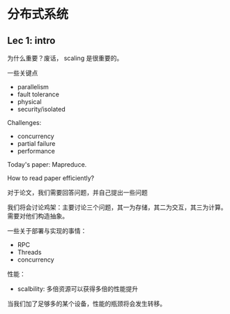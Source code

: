 # 分布式系统
## Lec 1: intro
为什么重要？废话， scaling 是很重要的。

一些关键点
- parallelism
- fault tolerance
- physical
- security/isolated

Challenges:
- concurrency
- partial failure
- performance

Today's paper: Mapreduce.

How to read paper efficiently?

对于论文，我们需要回答问题，并自己提出一些问题

我们将会讨论鸡架：主要讨论三个问题，其一为存储，其二为交互，其三为计算。需要对他们构造抽象。

一些关于部署与实现的事情：
- RPC
- Threads
- concurrency

性能：
- scalbility: 多倍资源可以获得多倍的性能提升

当我们加了足够多的某个设备，性能的瓶颈将会发生转移。